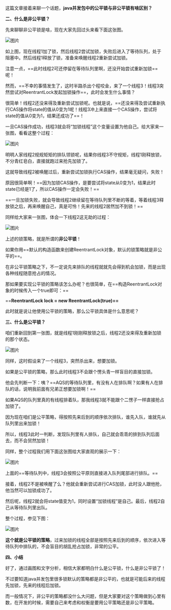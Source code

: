 这篇文章接着来聊一个话题，**java并发包中的公平锁与非公平锁有啥区别？**





**二、什么是非公平锁？**





先来聊聊非公平锁是啥，现在大家先回过头来看下面这张图。

![图片](https://mmbiz.qpic.cn/mmbiz_png/1J6IbIcPCLa768DWZMrExHMwlVcn3Nw0dwBI8k2icGZETibUZowsia54nB3sHFXRQDkjbHWNvpY6kBI5V4bbiae1bQ/640?wx_fmt=png&tp=webp&wxfrom=5&wx_lazy=1&wx_co=1)



如上图，现在线程1加了锁，然后线程2尝试加锁，失败后进入了等待队列，处于阻塞中。然后线程1释放了锁，准备来唤醒线程2重新尝试加锁。



注意一点，==此时线程2可还停留在等待队列里啊，还没开始尝试重新加锁==呢！



然而，==不幸的事情发生了，这时半路杀出个程咬金，来了一个线程3！线程3突然尝试对ReentrantLock发起加锁操作==，此时会发生什么事情？



很简单！线程2还没来得及重新尝试加锁呢。也就是说，==还没来得及尝试重新执行CAS操作将state的值从0变为1呢！线程3冲上来直接一个CAS操作，尝试将state的值从0变为1，结果还成功了==！



一旦CAS操作成功，线程3就会将“加锁线程”这个变量设置为他自己。给大家来一张图，看看这整个过程：

![图片](https://mmbiz.qpic.cn/mmbiz_png/1J6IbIcPCLa768DWZMrExHMwlVcn3Nw0LicRiahWONkqPfojvnlhMiaMm7IcXX8nBaFUkJf4PXyRgyic2dgQumHJwQ/640?wx_fmt=png&tp=webp&wxfrom=5&wx_lazy=1&wx_co=1)



明明人家线程2规规矩矩的排队领锁呢，结果你线程3不守规矩，线程1刚释放锁，不分青红皂白，直接就跑过来抢先加锁了。



这就导致线程2被唤醒过后，重新尝试加锁执行CAS操作，结果毫无疑问，失败！



原因很简单啊！==因为加锁CAS操作，是要尝试将state从0变为1，结果此时state已经是1了，所以CAS操作一定会失败！==



==一旦加锁失败，就会导致线程2继续留在等待队列里不断的等着，等着线程3释放锁之后，再来唤醒自己，真是可怜！先来的线程2居然加不到锁！==



同样给大家来一张图，体会一下线程2这无助的过程：

![图片](https://mmbiz.qpic.cn/mmbiz_png/1J6IbIcPCLa768DWZMrExHMwlVcn3Nw0ZJJJ9dwUDFGrlZZM6BKvNsjqdX6zv6QWq7D3fiaxNUsHNmM20oFP6vQ/640?wx_fmt=png&tp=webp&wxfrom=5&wx_lazy=1&wx_co=1)



上述的锁策略，就是所谓的**非公平锁**！

如果你用==默认的构造函数来创建ReentrantLock对象，默认的锁策略就是非公平的==。



在非公平锁策略之下，不一定说先来排队的线程就就先会得到机会加锁，而是出现各种线程随意抢占的情况。



那如果要实现公平锁的策略该怎么办呢？也很简单，在==构造ReentrantLock对象的时候传入一个true即可：==

==**ReentrantLock lock = new ReentrantLock(true)==**

此时就是说让他使用公平锁的策略，那么公平锁具体是什么意思呢？





**三、什么是公平锁？**





咱们重新回到第一张图，就是线程1刚刚释放锁之后，线程2还没来得及重新加锁的那个状态。

![图片](https://mmbiz.qpic.cn/mmbiz_png/1J6IbIcPCLa768DWZMrExHMwlVcn3Nw0dwBI8k2icGZETibUZowsia54nB3sHFXRQDkjbHWNvpY6kBI5V4bbiae1bQ/640?wx_fmt=png&tp=webp&wxfrom=5&wx_lazy=1&wx_co=1)

同样，这时假设来了一个线程3，突然杀出来，想要加锁。



如果是公平锁的策略，那么此时线程3不会跟个愣头青一样盲目的直接加锁。



他会先判断一下：咦？==AQS的等待队列里，有没有人在排队啊？如果有人在排队的话，说明我前面有兄弟正想要加锁啊！==



如果AQS的队列里真的有线程排着队，那我线程3就不能跟个二愣子一样直接抢占加锁了。



因为现在咱们是公平策略，得按照先来后到的顺序依次排队，谁先入队，谁就先从队列里出来加锁！



所以，线程3此时一判断，发现队列里有人排队，自己就会乖乖的排到队列后面去，而不会贸然加锁！



同样，整个过程我们用下面这张图给大家直观的展示一下：

![图片](https://mmbiz.qpic.cn/mmbiz_png/1J6IbIcPCLa768DWZMrExHMwlVcn3Nw02FhibFd8k2phkYqOiaibUiby2HdZbGJKCAHDQWlN6tRuicu6efogsZYj6yQ/640?wx_fmt=png&tp=webp&wxfrom=5&wx_lazy=1&wx_co=1)



上面的==等待队列中，线程3会按照公平原则直接进入队列尾部进行排队。==



接着，线程2不是被唤醒了么？他就会重新尝试进行CAS加锁，此时没人跟他抢，他当然可以加锁成功了。



然后呢，线程2就会将state值变为1，同时设置“加锁线程”是自己。最后，线程2自己从等待队列里出队。



整个过程，参见下图：

![图片](https://mmbiz.qpic.cn/mmbiz_png/1J6IbIcPCLa768DWZMrExHMwlVcn3Nw0JvkjLJyEN9jfM33hfTaqj06Ac9hd0JQr3mnFY4FOIp8s3sH7lIlaEQ/640?wx_fmt=png&tp=webp&wxfrom=5&wx_lazy=1&wx_co=1)



**这个就是公平锁的策略**，过来加锁的线程全部是按照先来后到的顺序，依次进入等待队列中排队的，不会盲目的胡乱抢占加锁，非常的公平。





**四、小结**





好了，通过画图和文字分析，相信大家都明白什么是公平锁，什么是非公平锁了！



不过要知道java并发包里很多锁默认的策略都是非公平的，也就是可能后来的线程先加锁，先来的线程后加锁。



而一般情况下，非公平的策略都没什么大问题，但是大家要对这个策略做到心里有数，在开发的时候，需要自己来考虑和权衡是要用公平策略还是非公平策略。